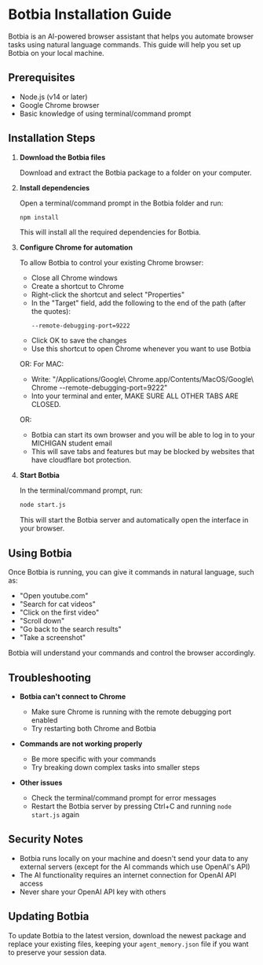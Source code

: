 # Botbia Installation Guide

Botbia is an AI-powered browser assistant that helps you automate browser tasks using natural language commands. This guide will help you set up Botbia on your local machine.

## Prerequisites

- Node.js (v14 or later)
- Google Chrome browser
- Basic knowledge of using terminal/command prompt

## Installation Steps

1. **Download the Botbia files**

   Download and extract the Botbia package to a folder on your computer.

2. **Install dependencies**

   Open a terminal/command prompt in the Botbia folder and run:

   ```bash
   npm install
   ```

   This will install all the required dependencies for Botbia.

3. **Configure Chrome for automation**

   To allow Botbia to control your existing Chrome browser:

   - Close all Chrome windows
   - Create a shortcut to Chrome
   - Right-click the shortcut and select "Properties"
   - In the "Target" field, add the following to the end of the path (after the quotes):
     ```
     --remote-debugging-port=9222
     ```
   - Click OK to save the changes
   - Use this shortcut to open Chrome whenever you want to use Botbia

   OR: For MAC:
   - Write: "/Applications/Google\ Chrome.app/Contents/MacOS/Google\ Chrome --remote-debugging-port=9222"
   - Into your terminal and enter, MAKE SURE ALL OTHER TABS ARE CLOSED.

   OR:
   - Botbia can start its own browser and you will be able to log in to your MICHIGAN student email
   - This will save tabs and features but may be blocked by websites that have cloudflare bot protection.

4. **Start Botbia**

   In the terminal/command prompt, run:

   ```bash
   node start.js
   ```

   This will start the Botbia server and automatically open the interface in your browser.

## Using Botbia

Once Botbia is running, you can give it commands in natural language, such as:

- "Open youtube.com"
- "Search for cat videos"
- "Click on the first video"
- "Scroll down"
- "Go back to the search results"
- "Take a screenshot"

Botbia will understand your commands and control the browser accordingly.

## Troubleshooting

- **Botbia can't connect to Chrome**
  - Make sure Chrome is running with the remote debugging port enabled
  - Try restarting both Chrome and Botbia

- **Commands are not working properly**
  - Be more specific with your commands
  - Try breaking down complex tasks into smaller steps

- **Other issues**
  - Check the terminal/command prompt for error messages
  - Restart the Botbia server by pressing Ctrl+C and running `node start.js` again

## Security Notes

- Botbia runs locally on your machine and doesn't send your data to any external servers (except for the AI commands which use OpenAI's API)
- The AI functionality requires an internet connection for OpenAI API access
- Never share your OpenAI API key with others

## Updating Botbia

To update Botbia to the latest version, download the newest package and replace your existing files, keeping your `agent_memory.json` file if you want to preserve your session data.